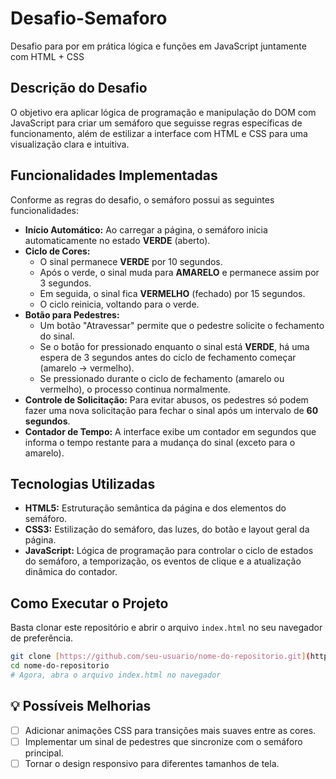 # Desafio-Semaforo 
Desafio para por em prática lógica e funções em JavaScript juntamente com HTML + CSS
##  Descrição do Desafio

O objetivo era aplicar lógica de programação e manipulação do DOM com JavaScript para criar um semáforo que seguisse regras específicas de funcionamento, além de estilizar a interface com HTML e CSS para uma visualização clara e intuitiva.
## Funcionalidades Implementadas

Conforme as regras do desafio, o semáforo possui as seguintes funcionalidades:

* **Início Automático:** Ao carregar a página, o semáforo inicia automaticamente no estado **VERDE** (aberto).
* **Ciclo de Cores:**
    * O sinal permanece **VERDE** por 10 segundos.
    * Após o verde, o sinal muda para **AMARELO** e permanece assim por 3 segundos.
    * Em seguida, o sinal fica **VERMELHO** (fechado) por 15 segundos.
    * O ciclo reinicia, voltando para o verde.
* **Botão para Pedestres:**
    * Um botão "Atravessar" permite que o pedestre solicite o fechamento do sinal.
    * Se o botão for pressionado enquanto o sinal está **VERDE**, há uma espera de 3 segundos antes do ciclo de fechamento começar (amarelo -> vermelho).
    * Se pressionado durante o ciclo de fechamento (amarelo ou vermelho), o processo continua normalmente.
* **Controle de Solicitação:** Para evitar abusos, os pedestres só podem fazer uma nova solicitação para fechar o sinal após um intervalo de **60 segundos**.
* **Contador de Tempo:** A interface exibe um contador em segundos que informa o tempo restante para a mudança do sinal (exceto para o amarelo).

##  Tecnologias Utilizadas

* **HTML5:** Estruturação semântica da página e dos elementos do semáforo.
* **CSS3:** Estilização do semáforo, das luzes, do botão e layout geral da página.
* **JavaScript:** Lógica de programação para controlar o ciclo de estados do semáforo, a temporização, os eventos de clique e a atualização dinâmica do contador.

##  Como Executar o Projeto

  Basta clonar este repositório e abrir o arquivo `index.html` no seu navegador de preferência.
  
  ```bash
  git clone [https://github.com/seu-usuario/nome-do-repositorio.git](https://github.com/seu-usuario/nome-do-repositorio.git)
  cd nome-do-repositorio
  # Agora, abra o arquivo index.html no navegador
  ```

## 💡 Possíveis Melhorias

* [ ] Adicionar animações CSS para transições mais suaves entre as cores.
* [ ] Implementar um sinal de pedestres que sincronize com o semáforo principal.
* [ ] Tornar o design responsivo para diferentes tamanhos de tela.
